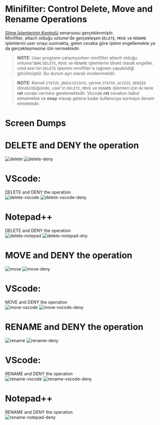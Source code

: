 # Minifilter: Control Delete, Move and Rename Operations

[Silme İşlemlerinin Kontrolü](https://app.clickup.com/9018044784/v/dc/8cr8wbg-10318/8cr8wbg-20858) senaryosu gerçeklenmiştir.\
Minifilter, attach olduğu volume'de gerçekleşen `DELETE`, `MOVE` ve `RENAME` işlemlerini user onayı sunmakta, gelen cevaba göre işlemi engellemekte ya da gerçekleşmesine izin vermektedir.

> **NOTE:** User programı çalışmıyorken minifilter attach olduğu volume'deki `DELETE`, `MOVE` ve `RENAME` işlemlerini direkt olarak engeller.
> cmd.exe'nin `DELETE` işlemini minifilter'a rağmen yapabildiği görülmüştür. Bu durum ayrı olarak incelenmelidir.

> **NOTE:** Kernel `STATUS_UNSUCCESSFUL` yerine `STATUS_ACCESS_DENIED` döndürdüğünde, user'ın `DELETE`, `MOVE` ve `RENAME` işlemleri için iki kere **ret** cevabı vermesi gerekmektedir.
> Vscode **ret** cevabını kabul etmemekte ve **onay** mesajı gelene kadar kullanıcıya sormaya devam etmektedir.


# Screen Dumps

# DELETE and DENY the operation
![delete](https://github.com/user-attachments/assets/b3a509db-1ea0-43ba-a087-c52e5828f533)
![delete-deny](https://github.com/user-attachments/assets/d88120e8-72a4-4b11-ae17-1a16ee7f4bdd)

# VScode:
DELETE and DENY the operation\
![delete-vscode](https://github.com/user-attachments/assets/545de31b-d822-4432-a3ed-0ebfad15dba9)
![delete-vscode-deny](https://github.com/user-attachments/assets/5c3892f2-1e37-428b-805d-31383149d0f2)

# Notepad++
DELETE and DENY the operation\
![delete-notepad](https://github.com/user-attachments/assets/5e39f299-9111-4fc2-9bc5-7368365267ec)
![delete-notepad-dny](https://github.com/user-attachments/assets/639cdc6b-6ce4-45bb-9639-197ca6f73c93)


# MOVE and DENY the operation
![move](https://github.com/user-attachments/assets/c1703292-13ef-4a35-8392-a3fd187f09ca)
![move-deny](https://github.com/user-attachments/assets/e550a77d-8085-4381-909d-37f0e30357dc)

# VScode:
MOVE and DENY the operation\
![move-vscode](https://github.com/user-attachments/assets/d7dce562-baa7-48c8-b1df-8c96057cc427)
![move-vscode-deny](https://github.com/user-attachments/assets/fe21b219-35b2-415e-933e-ad3cc029813d)


# RENAME and DENY the operation
![rename](https://github.com/user-attachments/assets/4724183d-589c-4a73-abc0-6c2e605ef464)
![rename-deny](https://github.com/user-attachments/assets/03a6b335-ba7a-4c65-9c95-11da70f7804f)

# VScode:
RENAME and DENY the operation\
![rename-vscode](https://github.com/user-attachments/assets/987dd4d2-4d06-4c16-b352-cca51cf45c24)
![rename-vscode-deny](https://github.com/user-attachments/assets/7a00be6f-aa3b-423f-a683-bd7dd8176683)

# Notepad++
RENAME and DENY the operation\
![rename-notepad-deny](https://github.com/user-attachments/assets/0dd34a8d-44df-466c-9826-37089c9ea4cd)





